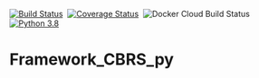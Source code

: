 [![Build Status](https://travis-ci.com/m3ttiw/orange_cb_recsys.svg?branch=master)](https://travis-ci.com/m3ttiw/Framework_CBRS_py)&nbsp;&nbsp;[![Coverage Status](https://coveralls.io/repos/github/m3ttiw/orange_cb_recsys/badge.png?branch=master)](https://coveralls.io/github/m3ttiw/orange_cb_recsys?branch=master)&nbsp;&nbsp;![Docker Cloud Build Status](https://img.shields.io/docker/cloud/build/rbarile17/framework_dependencies)&nbsp;&nbsp;[![Python 3.8](https://img.shields.io/badge/python-3.8-blue.svg)](https://www.python.org/downloads/release/python-382/)

# Framework_CBRS_py
